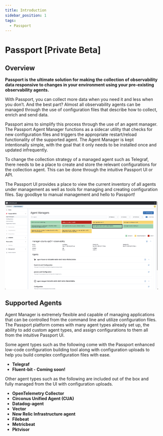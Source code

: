 ```yaml
---
title: Introduction
sidebar_position: 1
tags:
  - Passport
---
```


# Passport [Private Beta]

## Overview

**Passport is the ultimate solution for making the collection of observability data responsive to changes in your environment using your pre-existing observability agents.**

With Passport, you can collect more data when you need it and less when you don’t. And the best part? Almost all observability agents can be managed through the use of configuration files that describe how to collect, enrich and send data.

Passport aims to simplify this process through the use of an agent manager. The Passport Agent Manager functions as a sidecar utility that checks for new configuration files and triggers the appropriate restart/reload functionality of the supported agent. The Agent Manager is kept intentionally simple, with the goal that it only needs to be installed once and updated infrequently.

To change the collection strategy of a managed agent such as Telegraf, there needs to be a place to create and store the relevant configurations for the collection agent. This can be done through the intuitive Passport UI or API.

The Passport UI provides a place to view the current inventory of all agents under management as well as tools for managing and creating configuration files. Say goodbye to manual management and hello to Passport!

![Configurations List Selected](./img/agent-manager-grid-view.png)

## Supported Agents

Agent Manager is extremely flexible and capable of managing applications that can be controlled from the command line and utilize configuration files. The Passport platform comes with many agent types already set up, the ability to add custom agent types, and assign configurations to them all from the intuitive Passport UI.

Some agent types such as the following come with the Passport enhanced low-code configuration building tool along with configuration uploads to help you build complex configuration files with ease.

- **Telegraf**
- **Fluent-bit - Coming soon!**

Other agent types such as the following are included out of the box and fully managed from the UI with configuration uploads.

- **OpenTelemetry Collector**
- **Circonus Unified Agent (CUA)**
- **Datadog-agent**
- **Vector**
- **New Relic Infrastructure agent**
- **Filebeat**
- **Metricbeat**
- **Pktvisor**
